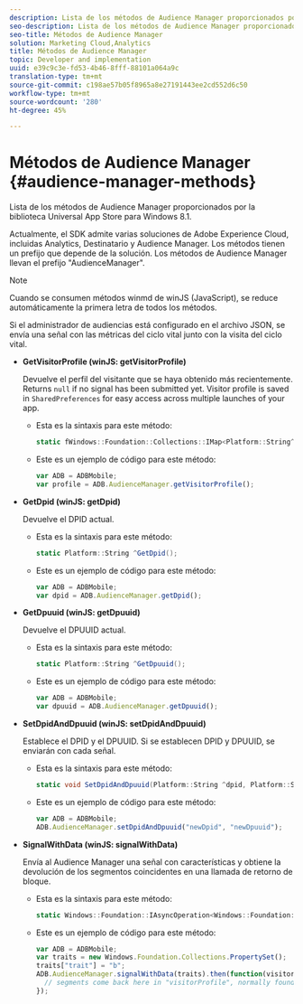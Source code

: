 ```yaml
---
description: Lista de los métodos de Audience Manager proporcionados por la biblioteca Universal App Store para Windows 8.1.
seo-description: Lista de los métodos de Audience Manager proporcionados por la biblioteca Universal App Store para Windows 8.1.
seo-title: Métodos de Audience Manager
solution: Marketing Cloud,Analytics
title: Métodos de Audience Manager
topic: Developer and implementation
uuid: e39c9c3e-fd53-4b46-8fff-88101a064a9c
translation-type: tm+mt
source-git-commit: c198ae57b05f8965a8e27191443ee2cd552d6c50
workflow-type: tm+mt
source-wordcount: '280'
ht-degree: 45%

---
```



# Métodos de Audience Manager {#audience-manager-methods}

Lista de los métodos de Audience Manager proporcionados por la biblioteca Universal App Store para Windows 8.1.

Actualmente, el SDK admite varias soluciones de Adobe Experience Cloud, incluidas Analytics, Destinatario y Audience Manager. Los métodos tienen un prefijo que depende de la solución. Los métodos de Audience Manager llevan el prefijo &quot;AudienceManager&quot;.

>[!NOTE]
>
>Cuando se consumen métodos winmd de winJS (JavaScript), se reduce automáticamente la primera letra de todos los métodos.

Si el administrador de audiencias está configurado en el archivo JSON, se envía una señal con las métricas del ciclo vital junto con la visita del ciclo vital.

* **GetVisitorProfile (winJS: getVisitorProfile)**

   Devuelve el perfil del visitante que se haya obtenido más recientemente. Returns `null` if no signal has been submitted yet. Visitor profile is saved in `SharedPreferences` for easy access across multiple launches of your app.

   * Esta es la sintaxis para este método:

      ```csharp
      static fWindows::Foundation::Collections::IMap<Platform::String^, Platform::Object^> ^GetVisitorProfile();
      ```

   * Este es un ejemplo de código para este método:

      ```js
      var ADB = ADBMobile; 
      var profile = ADB.AudienceManager.getVisitorProfile();
      ```

* **GetDpid (winJS: getDpid)**

   Devuelve el DPID actual.

   * Esta es la sintaxis para este método:

      ```csharp
      static Platform::String ^GetDpid();
      ```

   * Este es un ejemplo de código para este método:

      ```js
      var ADB = ADBMobile; 
      var dpid = ADB.AudienceManager.getDpid();
      ```

* **GetDpuuid (winJS: getDpuuid)**

   Devuelve el DPUUID actual.

   * Esta es la sintaxis para este método:

      ```csharp
      static Platform::String ^GetDpuuid();
      ```

   * Este es un ejemplo de código para este método:

      ```js
      var ADB = ADBMobile; 
      var dpuuid = ADB.AudienceManager.getDpuuid();
      ```

* **SetDpidAndDpuuid (winJS: setDpidAndDpuuid)**

   Establece el DPID y el DPUUID. Si se establecen DPID y DPUUID, se enviarán con cada señal.

   * Esta es la sintaxis para este método:

      ```csharp
      static void SetDpidAndDpuuid(Platform::String ^dpid, Platform::String ^dpuuid); 
      ```

   * Este es un ejemplo de código para este método:

      ```js
      var ADB = ADBMobile; 
      ADB.AudienceManager.setDpidAndDpuuid("newDpid", "newDpuuid");
      ```

* **SignalWithData (winJS: signalWithData)**

   Envía al Audience Manager una señal con características y obtiene la devolución de los segmentos coincidentes en una llamada de retorno de bloque.

   * Esta es la sintaxis para este método:

      ```csharp
      static Windows::Foundation::IAsyncOperation<Windows::Foundation::Collections::IMap<Platform::String^, Platform::Object> > ^SignalWithData(Windows::Foundation::Collections::IMap<Platform::String^, Platform::Object^> ^data);
      ```

   * Este es un ejemplo de código para este método:

      ```js
      var ADB = ADBMobile; 
      var traits = new Windows.Foundation.Collections.PropertySet(); 
      traits["trait"] = "b"; 
      ADB.AudienceManager.signalWithData(traits).then(function(visitorProfile) { 
        // segments come back here in "visitorProfile", normally found in the "segs" object of your json 
      }); 
      ```

